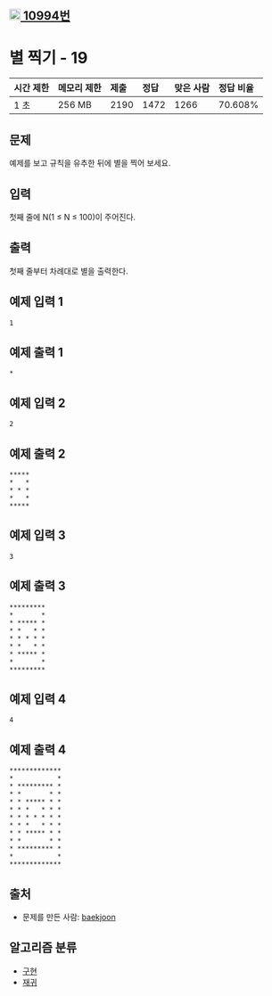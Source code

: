 ## [<img src="https://d2gd6pc034wcta.cloudfront.net/tier/7.svg" width=20> 10994번](https://www.acmicpc.net/problem/10994)

# 별 찍기 - 19

| 시간 제한 | 메모리 제한 | 제출 | 정답 | 맞은 사람 | 정답 비율 |
| :-------- | :---------- | :--- | :--- | :-------- | :-------- |
| 1 초      | 256 MB      | 2190 | 1472 | 1266      | 70.608%   |

## 문제

예제를 보고 규칙을 유추한 뒤에 별을 찍어 보세요.

## 입력

첫째 줄에 N(1 ≤ N ≤ 100)이 주어진다.

## 출력

첫째 줄부터 차례대로 별을 출력한다.

## 예제 입력 1

```
1
```

## 예제 출력 1

```
*
```

## 예제 입력 2

```
2
```

## 예제 출력 2

```
*****
*   *
* * *
*   *
*****
```

## 예제 입력 3

```
3
```

## 예제 출력 3

```
*********
*       *
* ***** *
* *   * *
* * * * *
* *   * *
* ***** *
*       *
*********
```

## 예제 입력 4

```
4
```

## 예제 출력 4

```
*************
*           *
* ********* *
* *       * *
* * ***** * *
* * *   * * *
* * * * * * *
* * *   * * *
* * ***** * *
* *       * *
* ********* *
*           *
*************
```

## 출처

- 문제를 만든 사람: [baekjoon](https://www.acmicpc.net/user/baekjoon)

## 알고리즘 분류

- [구현](https://www.acmicpc.net/problem/tag/102)
- [재귀](https://www.acmicpc.net/problem/tag/62)
